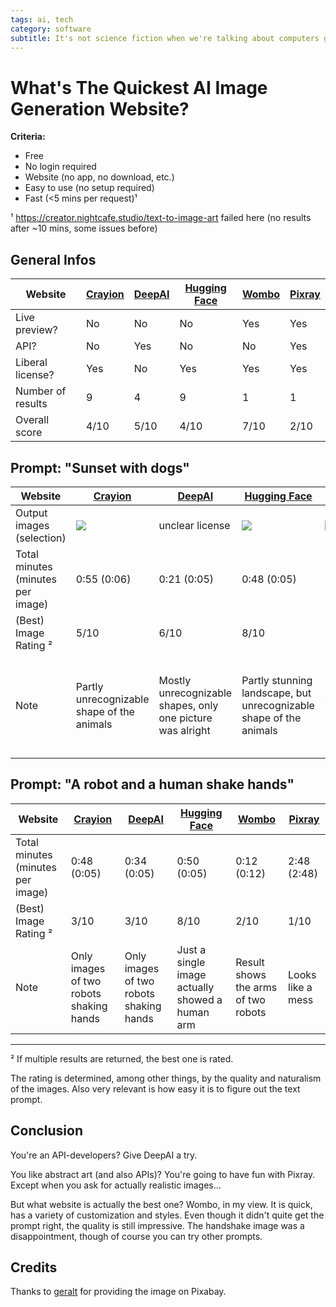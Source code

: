 ```yaml
---
tags: ai, tech
category: software
subtitle: It's not science fiction when we're talking about computers generating artwork. But can a layperson simply open a website and generate the next Mona Lisa?
---
```


# What's The Quickest AI Image Generation Website?
**Criteria:**
- Free
- No login required
- Website (no app, no download, etc.)
- Easy to use (no setup required)
- Fast (<5 mins per request)¹

¹ https://creator.nightcafe.studio/text-to-image-art failed here (no results after ~10 mins, some issues before)

## General Infos
<table>
    <thead>
        <tr>
            <th>Website</th>
            <th>
                <a href="https://www.craiyon.com/">Crayion</a>
            </th>
            <th>
                <a href="https://deepai.org/machine-learning-model/text2img">DeepAI</a>
            </th>
            <th>
                <a href="https://huggingface.co/spaces/dalle-mini/dalle-mini">Hugging Face</a>
            </th>
            <th>
                <a href="https://app.wombo.art/">Wombo</a>
            </th>
            <th>
                <a href="https://replicate.com/pixray/text2image">Pixray</a>
            </th>
        </tr>
    </thead>
    <tbody>
        <tr>
            <td>Live preview?</td>
            <td>No</td>
            <td>No</td>
            <td>No</td>
            <td>Yes</td>
            <td>Yes</td>
        </tr>
        <tr>
            <td>API?</td>
            <td>No</td>
            <td>Yes</td>
            <td>No</td>
            <td>No</td>
            <td>Yes</td>
        </tr>
        <tr>
            <td>Liberal license?</td>
            <td>Yes</td>
            <td>No</td>
            <td>Yes</td>
            <td>Yes </td>
            <td>Yes</td>
        </tr>
        <tr>
            <td>Number of results</td>
            <td>9</td>
            <td>4</td>
            <td>9</td>
            <td>1</td>
            <td>1</td>
        </tr>
        <tr>
            <td>Overall score</td>
            <td>4/10</td>
            <td>5/10</td>
            <td>4/10</td>
            <td>7/10</td>
            <td>2/10</td>
        </tr>
    </tbody>
</table>


## Prompt: "Sunset with dogs"

<table>
    <thead>
        <tr>
            <th>Website</th>
            <th>
                <a href="https://www.craiyon.com/">Crayion</a>
            </th>
            <th>
                <a href="https://deepai.org/machine-learning-model/text2img">DeepAI</a>
            </th>
            <th>
                <a href="https://huggingface.co/spaces/dalle-mini/dalle-mini">Hugging Face</a>
            </th>
            <th>
                <a href="https://app.wombo.art/">Wombo</a>
            </th>
            <th>
                <a href="https://replicate.com/pixray/text2image">Pixray</a>
            </th>
        </tr>
    </thead>
    <tbody>
        <tr>
            <td>Output images (selection)</td>
            <td><img src="/$$ path $$/dogs-1.png"></td>
            <td>unclear license</td>
            <td><img src="/$$ path $$/dogs-2.png"></td>
            <td><img src="/$$ path $$/dogs-3.png"></td>
            <td><img src="/$$ path $$/dogs-4.png"></td>
        </tr>
        <tr>
            <td>Total minutes (minutes per image)</td>
            <td>0:55 (0:06)</td>
            <td>0:21 (0:05)</td>
            <td>0:48 (0:05)</td>
            <td>0:13 (0:13)</td>
            <td>3:00 (3:00)</td>
        </tr>
        <tr>
            <td>(Best) Image Rating ²</td>
            <td>5/10</td>
            <td>6/10</td>
            <td>8/10</td>
            <td>9/10</td>
            <td>2/10</td>
        </tr>
        <tr>
            <td>Note</td>
            <td>Partly unrecognizable shape of the animals</td>
            <td>Mostly unrecognizable shapes, only one picture was alright</td>
            <td>Partly stunning landscape, but unrecognizable shape of the animals</td>
            <td>Impressive quality, many settings</td>
            <td>Too abstract style (looks like a painting), many settings</td>
        </tr>
    </tbody>
</table>

## Prompt: "A robot and a human shake hands"

<table>
    <thead>
        <tr>
            <th>Website</th>
            <th>
                <a href="https://www.craiyon.com/">Crayion</a>
            </th>
            <th>
                <a href="https://deepai.org/machine-learning-model/text2img">DeepAI</a>
            </th>
            <th>
                <a href="https://huggingface.co/spaces/dalle-mini/dalle-mini">Hugging Face</a>
            </th>
            <th>
                <a href="https://app.wombo.art/">Wombo</a>
            </th>
            <th>
                <a href="https://replicate.com/pixray/text2image">Pixray</a>
            </th>
        </tr>
    </thead>
    <tbody>
        <tr>
            <td>Total minutes (minutes per image)</td>
            <td>0:48 (0:05)</td>
            <td>0:34 (0:05)</td>
            <td>0:50 (0:05)</td>
            <td>0:12 (0:12)</td>
            <td>2:48 (2:48)</td>
        </tr>
        <tr>
            <td>(Best) Image Rating ²</td>
            <td>3/10</td>
            <td>3/10</td>
            <td>8/10</td>
            <td>2/10</td>
            <td>1/10</td>
        </tr>
        <tr>
            <td>Note</td>
            <td>Only images of two robots shaking hands</td>
            <td>Only images of two robots shaking hands</td>
            <td>Just a single image actually showed a human arm</td>
            <td>Result shows the arms of two robots</td>
            <td>Looks like a mess</td>
        </tr>
    </tbody>
</table>

***

² If multiple results are returned, the best one is rated.

The rating is determined, among other things, by the quality and naturalism of the images. Also very relevant is how easy it is to figure out the text prompt.

## Conclusion
You're an API-developers? Give DeepAI a try.

You like abstract art (and also APIs)? You're going to have fun with Pixray. Except when you ask for actually realistic images...

But what website is actually the best one? Wombo, in my view. It is quick, has a variety of customization and styles. Even though it didn't quite get the prompt right, the quality is still impressive. The handshake image was a disappointment, though of course you can try other prompts.

## Credits
Thanks to [geralt](https://pixabay.com/users/geralt-9301/) for providing the image on Pixabay.
